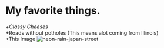 # My favorite things.

+*Classy Cheeses*<br>
+Roads without potholes (This means alot coming from Illinois)<br>
+This Image ![neon-rain-japan-street](https://user-images.githubusercontent.com/70162924/101309028-e8b8f600-3810-11eb-818c-fff718f3fe24.jpg)<br>

